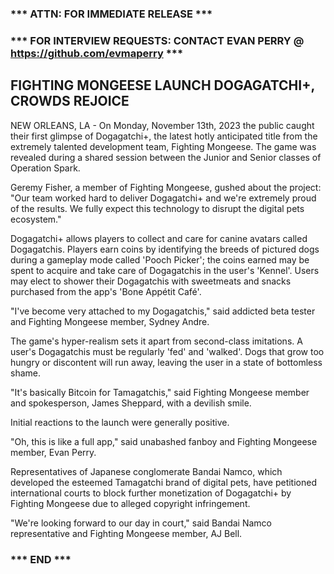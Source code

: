 ### *** ATTN: FOR IMMEDIATE RELEASE ***
### *** FOR INTERVIEW REQUESTS: CONTACT EVAN PERRY @ https://github.com/evmaperry ***

## FIGHTING MONGEESE LAUNCH DOGAGATCHI+, CROWDS REJOICE

NEW ORLEANS, LA - On Monday, November 13th, 2023 the public caught their first glimpse of Dogagatchi+, the latest hotly anticipated title from the extremely talented development team, Fighting Mongeese. The game was revealed during a shared session between the Junior and Senior classes of Operation Spark.

Geremy Fisher, a member of Fighting Mongeese, gushed about the project: "Our team worked hard to deliver Dogagatchi+ and we're extremely proud of the results. We fully expect this technology to disrupt the digital pets ecosystem."

Dogagatchi+ allows players to collect and care for canine avatars called Dogagatchis. Players earn coins by identifying the breeds of pictured dogs during a gameplay mode called 'Pooch Picker'; the coins earned may be spent to acquire and take care of Dogagatchis in the user's 'Kennel'. Users may elect to shower their Dogagatchis with sweetmeats and snacks purchased from the app's 'Bone Appétit Café'.

"I've become very attached to my Dogagatchis," said addicted beta tester and Fighting Mongeese member, Sydney Andre.

The game's hyper-realism sets it apart from second-class imitations. A user's Dogagatchis must be regularly 'fed' and 'walked'. Dogs that grow too hungry or discontent will run away, leaving the user in a state of bottomless shame. 

"It's basically Bitcoin for Tamagatchis," said Fighting Mongeese member and spokesperson, James Sheppard, with a devilish smile.

Initial reactions to the launch were generally positive.

"Oh, this is like a full app," said unabashed fanboy and Fighting Mongeese member, Evan Perry. 

Representatives of Japanese conglomerate Bandai Namco, which developed the esteemed Tamagatchi brand of digital pets, have petitioned international courts to block further monetization of Dogagatchi+ by Fighting Mongeese due to alleged copyright infringement. 

"We're looking forward to our day in court," said Bandai Namco representative and Fighting Mongeese member, AJ Bell.

### *** END ***


